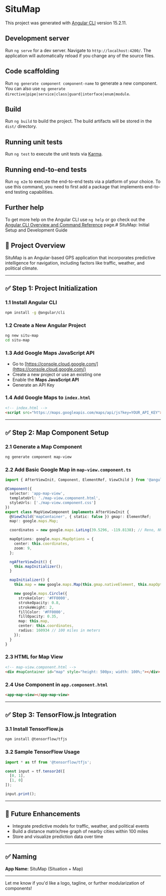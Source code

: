 # SituMap

This project was generated with [Angular CLI](https://github.com/angular/angular-cli) version 15.2.11.

## Development server

Run `ng serve` for a dev server. Navigate to `http://localhost:4200/`. The application will automatically reload if you change any of the source files.

## Code scaffolding

Run `ng generate component component-name` to generate a new component. You can also use `ng generate directive|pipe|service|class|guard|interface|enum|module`.

## Build

Run `ng build` to build the project. The build artifacts will be stored in the `dist/` directory.

## Running unit tests

Run `ng test` to execute the unit tests via [Karma](https://karma-runner.github.io).

## Running end-to-end tests

Run `ng e2e` to execute the end-to-end tests via a platform of your choice. To use this command, you need to first add a package that implements end-to-end testing capabilities.

## Further help

To get more help on the Angular CLI use `ng help` or go check out the [Angular CLI Overview and Command Reference](https://angular.io/cli) page.# SituMap: Initial Setup and Development Guide

## 🧭 Project Overview

SituMap is an Angular-based GPS application that incorporates predictive intelligence for navigation, including factors like traffic, weather, and political climate.

---

## ✅ Step 1: Project Initialization

### 1.1 Install Angular CLI

```bash
npm install -g @angular/cli
```

### 1.2 Create a New Angular Project

```bash
ng new situ-map
cd situ-map
```

### 1.3 Add Google Maps JavaScript API

* Go to [https://console.cloud.google.com/](https://console.cloud.google.com/)
* Create a new project or use an existing one
* Enable the **Maps JavaScript API**
* Generate an API Key

### 1.4 Add Google Maps to `index.html`

```html
<!-- index.html -->
<script src="https://maps.googleapis.com/maps/api/js?key=YOUR_API_KEY"></script>
```

---

## ✅ Step 2: Map Component Setup

### 2.1 Generate a Map Component

```bash
ng generate component map-view
```

### 2.2 Add Basic Google Map in `map-view.component.ts`

```ts
import { AfterViewInit, Component, ElementRef, ViewChild } from '@angular/core';

@Component({
  selector: 'app-map-view',
  templateUrl: './map-view.component.html',
  styleUrls: ['./map-view.component.css']
})
export class MapViewComponent implements AfterViewInit {
  @ViewChild('mapContainer', { static: false }) gmap!: ElementRef;
  map!: google.maps.Map;

  coordinates = new google.maps.LatLng(39.5296, -119.8138); // Reno, NV

  mapOptions: google.maps.MapOptions = {
    center: this.coordinates,
    zoom: 9,
  };

  ngAfterViewInit() {
    this.mapInitializer();
  }

  mapInitializer() {
    this.map = new google.maps.Map(this.gmap.nativeElement, this.mapOptions);

    new google.maps.Circle({
      strokeColor: '#FF0000',
      strokeOpacity: 0.8,
      strokeWeight: 2,
      fillColor: '#FF0000',
      fillOpacity: 0.35,
      map: this.map,
      center: this.coordinates,
      radius: 160934 // 100 miles in meters
    });
  }
}
```

### 2.3 HTML for Map View

```html
<!-- map-view.component.html -->
<div #mapContainer id="map" style="height: 500px; width: 100%;"></div>
```

### 2.4 Use Component in `app.component.html`

```html
<app-map-view></app-map-view>
```

---

## ✅ Step 3: TensorFlow\.js Integration

### 3.1 Install TensorFlow\.js

```bash
npm install @tensorflow/tfjs
```

### 3.2 Sample TensorFlow Usage

```ts
import * as tf from '@tensorflow/tfjs';

const input = tf.tensor2d([
  [0, 1],
  [1, 0]
]);

input.print();
```

---

## 🧠 Future Enhancements

* Integrate predictive models for traffic, weather, and political events
* Build a distance matrix/tree graph of nearby cities within 100 miles
* Store and visualize prediction data over time

---

## ✅ Naming

**App Name:** SituMap (Situation + Map)

---

Let me know if you'd like a logo, tagline, or further modularization of components!


